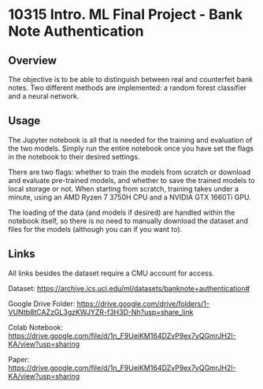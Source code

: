 # 10315 Intro. ML Final Project - Bank Note Authentication

## Overview

The objective is to be able to distinguish between real and counterfeit bank notes. Two different methods are implemented: a random forest classifier and a neural network.

## Usage

The Jupyter notebook is all that is needed for the training and evaluation of the two models. Simply run the entire notebook once you have set the flags in the notebook to their desired settings.

There are two flags: whether to train the models from scratch or download and evaluate pre-trained models, and whether to save the trained models to local storage or not. When starting from scratch, training takes under a minute, using an AMD Ryzen 7 3750H CPU and a NVIDIA GTX 1660Ti GPU.

The loading of the data (and models if desired) are handled within the notebook itself, so there is no need to manually download the dataset and files for the models (although you can if you want to).

## Links
All links besides the dataset require a CMU account for access.

Dataset: https://archive.ics.uci.edu/ml/datasets/banknote+authentication#

Google Drive Folder: https://drive.google.com/drive/folders/1-VUNtb8tCAZzGL3gzKWJYZR-f3H3D-Nh?usp=share_link

Colab Notebook: https://drive.google.com/file/d/1n_F9UeiKM164DZvP9ex7yQGmrJH2I-KA/view?usp=sharing

Paper: https://drive.google.com/file/d/1n_F9UeiKM164DZvP9ex7yQGmrJH2I-KA/view?usp=sharing
